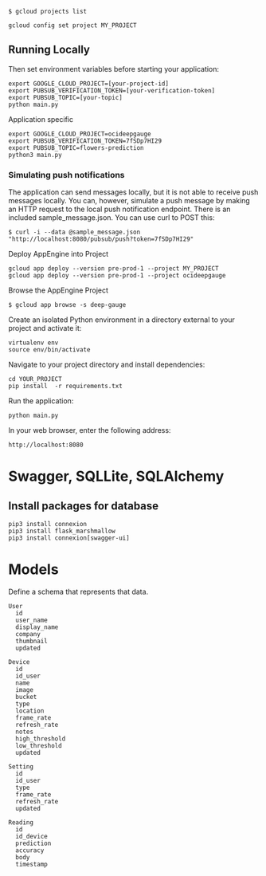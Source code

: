 ```
$ gcloud projects list
```

```
gcloud config set project MY_PROJECT
```
## Running Locally
Then set environment variables before starting your application:

```
export GOOGLE_CLOUD_PROJECT=[your-project-id]
export PUBSUB_VERIFICATION_TOKEN=[your-verification-token]
export PUBSUB_TOPIC=[your-topic]
python main.py
```

Application specific

```
export GOOGLE_CLOUD_PROJECT=ocideepgauge
export PUBSUB_VERIFICATION_TOKEN=7fSDp7HI29
export PUBSUB_TOPIC=flowers-prediction
python3 main.py
```

### Simulating push notifications
The application can send messages locally, but it is not able to receive push messages locally. You can, however, simulate a push message by making an HTTP request to the local push notification endpoint. There is an included sample_message.json. You can use curl to POST this:
```
$ curl -i --data @sample_message.json "http://localhost:8080/pubsub/push?token=7fSDp7HI29"
```

Deploy AppEngine into Project
```
gcloud app deploy --version pre-prod-1 --project MY_PROJECT
gcloud app deploy --version pre-prod-1 --project ocideepgauge
```
Browse the AppEngine Project
```
$ gcloud app browse -s deep-gauge
```

Create an isolated Python environment in a directory external to your project and activate it:
```
virtualenv env
source env/bin/activate
```
Navigate to your project directory and install dependencies:
```
cd YOUR_PROJECT
pip install  -r requirements.txt
```
Run the application:
```
python main.py
```
In your web browser, enter the following address:
```
http://localhost:8080
```
# Swagger, SQLLite, SQLAlchemy
## Install packages for database
```
pip3 install connexion
pip3 install flask_marshmallow
pip3 install connexion[swagger-ui]
```
# Models
Define a schema that represents that data.

```
User
  id
  user_name
  display_name
  company
  thumbnail
  updated

Device
  id  
  id_user
  name
  image
  bucket
  type
  location
  frame_rate
  refresh_rate
  notes
  high_threshold
  low_threshold
  updated

Setting
  id
  id_user
  type
  frame_rate
  refresh_rate
  updated

Reading
  id
  id_device
  prediction
  accuracy
  body
  timestamp
```
